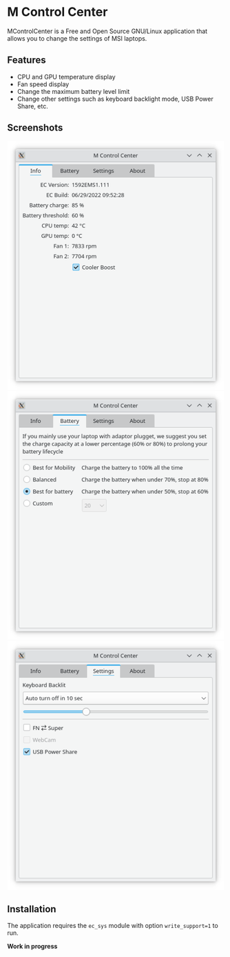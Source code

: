 # M Control Center

MControlCenter is a Free and Open Source GNU/Linux application that allows you to change the settings of MSI laptops.

## Features

 - CPU and GPU temperature display
 - Fan speed display
 - Change the maximum battery level limit
 - Change other settings such as keyboard backlight mode, USB Power Share, etc.

## Screenshots

![Info tab](/docs/img/screenshot_info.png?raw=true)
![Battery tab](/docs/img/screenshot_battery.png?raw=true)
![Settings tab](/docs/img/screenshot_settings.png?raw=true)

## Installation

The application requires the `ec_sys` module with option `write_support=1` to run.

**Work in progress**
